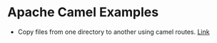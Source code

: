 # Apache Camel Examples

* Copy files from one directory to another using camel routes. [Link](https://github.com/suraj-subramanian/apache-camel-examples/tree/master/camel-simple-route)
